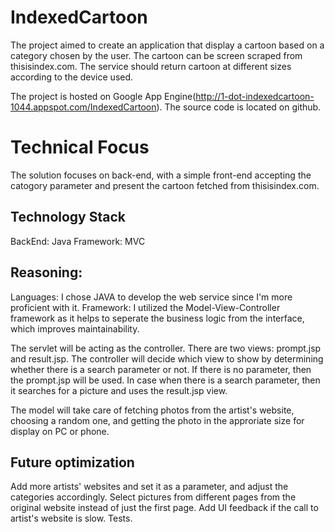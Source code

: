 # IndexedCartoon

The project aimed to create an application that display a cartoon based on a category chosen by the user.
The cartoon can be screen scraped from thisisindex.com. The service should return cartoon at different sizes according 
to the device used. 

The project is hosted on Google App Engine(http://1-dot-indexedcartoon-1044.appspot.com/IndexedCartoon).
The source code is located on github.

# Technical Focus
The solution focuses on back-end, with a simple front-end accepting the catogory parameter and 
present the cartoon fetched from thisisindex.com.

## Technology Stack
BackEnd: Java
Framework: MVC

## Reasoning:
Languages: I chose JAVA to develop the web service since I'm more proficient with it.
Framework: I utilized the Model-View-Controller framework as it helps to seperate the business logic from the interface,
which improves maintainability.

The servlet will be acting as the controller. There are two views: prompt.jsp and result.jsp.
The controller will decide which view to show by determining whether there is a search parameter or not.
If there is no parameter, then the prompt.jsp will be used. In case when there is a search parameter,
then it searches for a picture and uses the result.jsp view.

The model will take care of fetching photos from the artist's website, choosing a random one, and getting the photo
in the approriate size for display on PC or phone.

## Future optimization

Add more artists' websites and set it as a parameter, and adjust the categories accordingly.
Select pictures from different pages from the original website instead of just the first page.
Add UI feedback if the call to artist's website is slow.
Tests.

